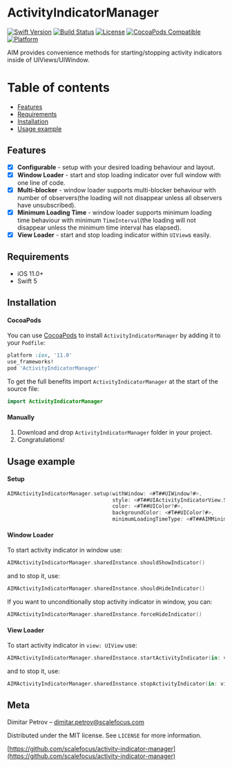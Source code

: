 # ActivityIndicatorManager

[![Swift Version][swift-image]][swift-url]
[![Build Status][travis-image]][travis-url]
[![License][license-image]][license-url]
[![CocoaPods Compatible](https://img.shields.io/cocoapods/v/ActivityIndicatorManager)](https://img.shields.io/cocoapods/v/ActivityIndicatorManager)  
[![Platform](https://img.shields.io/cocoapods/p/ActivityIndicatorManager)](http://cocoapods.org/pods/ActivityIndicatorManager)

AIM provides convenience methods for starting/stopping activity indicators inside of UIViews/UIWindow.

Table of contents
=================  
  
* [Features](#features)   
* [Requirements](#requirements)
* [Installation](#installation)
* [Usage example](#usage-example)
    
## Features

- [x] **Configurable** - setup with your desired loading behaviour and layout.
- [x] **Window Loader** - start and stop loading indicator over full window with one line of code. 
- [x] **Multi-blocker** - window loader supports multi-blocker behaviour with number of observers(the loading will not disappear unless all observers have unsubscribed).
- [x] **Minimum Loading Time** - window loader supports minimum loading time behaviour with minimum `TimeInterval`(the loading will not disappear unless the minimum time interval has elapsed).
- [x] **View Loader** - start and stop loading indicator within `UIView`s easily.

## Requirements

- iOS 11.0+
- Swift 5

## Installation

#### CocoaPods
You can use [CocoaPods](http://cocoapods.org/) to install `ActivityIndicatorManager` by adding it to your `Podfile`:

``` ruby
platform :ios, '11.0'
use_frameworks!
pod 'ActivityIndicatorManager'
```

To get the full benefits import `ActivityIndicatorManager` at the start of the source file:

```swift
import ActivityIndicatorManager
```

#### Manually
1. Download and drop ```ActivityIndicatorManager``` folder in your project.  
2. Congratulations!  

## Usage example

#### Setup

```swift
AIMActivityIndicatorManager.setup(withWindow: <#T##UIWindow?#>,
                                  style: <#T##UIActivityIndicatorView.Style#>,
                                  color: <#T##UIColor?#>,
                                  backgroundColor: <#T##UIColor?#>,
                                  minimumLoadingTimeType: <#T##AIMMinimumLoadingTimeType#>)
```

#### Window Loader

To start activity indicator in window use:
```swift
AIMActivityIndicatorManager.sharedInstance.shouldShowIndicator()
```

and to stop it, use:
```swift
AIMActivityIndicatorManager.sharedInstance.shouldHideIndicator()
```

If you want to unconditionally stop activity indicator in window, you can:
```swift
AIMActivityIndicatorManager.sharedInstance.forceHideIndicator()
```

#### View Loader

To start activity indicator in `view: UIView` use:
```swift
AIMActivityIndicatorManager.sharedInstance.startActivityIndicator(in: view)
```

and to stop it, use:
```swift
AIMActivityIndicatorManager.sharedInstance.stopActivityIndicator(in: view)
```

## Meta

Dimitar Petrov – dimitar.petrov@scalefocus.com

Distributed under the MIT license. See ``LICENSE`` for more information.

[https://github.com/scalefocus/activity-indicator-manager](https://github.com/scalefocus/activity-indicator-manager)

[swift-image]:https://img.shields.io/badge/swift-5-green.svg
[swift-url]: https://swift.org/
[license-image]: https://img.shields.io/badge/License-MIT-blue.svg
[license-url]: LICENSE
[travis-image]: https://img.shields.io/travis/dbader/node-datadog-metrics/master.svg?style=flat-square
[travis-url]: https://travis-ci.org/dbader/node-datadog-metrics
